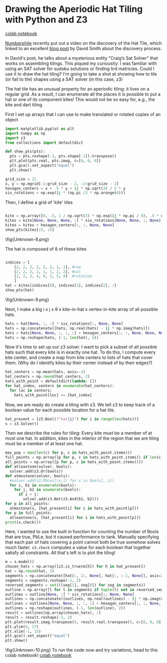 # Drawing the Aperiodic Hat Tiling with Python and Z3

[colab notebook](https://colab.research.google.com/drive/1cBs3HGFQ6cz8z9o5HIr2OqhpD5A3LcqO?usp=sharing)

[Numberphile](https://www.youtube.com/watch?v=_ZS3Oqg1AX0) recently put out a video on the discovery of the Hat Tile, which linked to an excellent [blog post](https://hedraweb.wordpress.com/2023/03/23/its-a-shape-jim-but-not-as-we-know-it/) by David Smith about the discovery process. 

In David's post, he talks about a mysterious entity "Craig’s Sat Solver" that works on assembling tilings. This piqued my curiousity: I was familiar with using an SAT solver for sudoku solutions or finding Iird matricies. Could I use it to draw the hat tiling? I'm going to take a shot at showing how to tile (or fail to tile) shapes using a SAT solver (in this case, z3)

The hat tile has an unusual property for an aperiodic tiling: it lives on a regular grid. As a result, I can enumerate all the places it is possible to put a hat or one of its component kites! This would not be so easy for, e.g., the kite and dart tiling.

First I set up arrays that I can use to make translated or rotated copies of an object
```python
import matplotlib.pyplot as plt
import numpy as np
import z3
from collections import defaultdict

def show_pts(pts):
  pts = pts.reshape(-1, pts.shape[-1]).transpose()
  plt.plot(pts.real, pts.imag, c=[0, 0, 0])
  plt.gca().set_aspect("equal")
  plt.show()

grid_size = 21
x, y = np.mgrid[-2:grid_size - 2, -2:grid_size - 2]
hexagon_centers = x + .5 * y + 1j * np.sqrt(3) / 2 * y
six_rotations = np.exp(1j * (np.pi /3 * np.arange(6)))
```

Then, I define a grid of 'kite' tiles
```python

kite = np.array([0, .5, 1 / np.sqrt(3) * np.exp(1j * np.pi / 6), .5 * np.exp(1j * np.pi / 3), 0])
kites = kite[None, None, None, :] * six_rotations[None, None, :, None]
kites = kites + hexagon_centers[:, :, None, None]
show_pts(kites[:5, :5]
```
\fig{Unknown-8.png}

The hat is composed of 8 of these kites 
```python	

indices = [
    [2, 2, 2, 2, 2, 2, 1, 1], #row
    [2, 2, 2, 2, 1, 1, 2, 2], #col
    [1, 2, 3, 4, 0, 1, 5, 4]  #rotation
    ]
hat = kites[indices[0], indices[1], indices[2], :]
show_pts(hat)
```

\fig{Unknown-9.png}

Next, I make a big i x j x θ x kite-in-hat x vertex-in-kite array of all possible hats.

```python
hats = hat[None, :, :] * six_rotations[:, None, None]
hats = np.concatenate([hats, np.real(hats) - 1j * np.imag(hats)])
hats = hats[None, None, :, :, :] + hexagon_centers[:, :, None, None, None]
hats = np.reshape(hats, (-1, len(hat), 5))
```

Now it's time to set up our z3 solver. I want to pick a subset of all possible hats such that every kite
is in exactly one hat. To do this, I compute every kite center, and create a map from kite centers to lists of hats that
cover them. (Why do I identify kites by their center instead of by their edges?)

```python
hat_centers = np.mean(hats, axis=-1)
hat_centers = np.round(hat_centers, 2)
hats_with_point = defaultdict(lambda: [])
for hat_index, centers in enumerate(hat_centers):
  for loc in centers:
    hats_with_point[loc] += [hat_index]
```

Now, we are ready do create a tiling with z3. We tell z3 to keep track of a boolean value for each possible location
for a hat tile.

```python
hat_present = [z3.Bool(f"hat{i}") for i in range(len(hats))]
s = z3.Solver()
```
Then we describe the rules for tiling: Every kite must be a member of at most one hat. In addition, kites in the interior
of the region that we are tiling must be a member of at least one hat.

```python
max_pop = max(len(c) for p, c in hats_with_point.items())
full_points = np.array([p for p, c in hats_with_point.items() if len(c) == max_pop])
all_points = np.array([p for p, c in hats_with_point.items()])
def atleastone(solver, bools):
  solver.add(z3.Or(bools))
def atmostone(solver, bools):
  #solver.add(z3.PbLe([(x,1) for x in bools], 1))
  for i, b1 in enumerate(bools):
    for j, b2 in enumerate(bools):
      if i > j:
        solver.add(z3.Not(z3.And(b1, b2)))
for p in all_points:
  atmostone(s, [hat_present[i] for i in hats_with_point[p]])
for p in full_points:
  atleastone(s, [hat_present[i] for i in hats_with_point[p]])
print(s.check())
```
Here, I wanted to use the built in function for counting the number of Bools that are true, PbLe, but it caused performance to tank. Manually specifying that each pair of hats covering a point cannot both be true somehow solves much faster. `s3.check` computes a value for each boolean that together satisfy all constraints. All that's left is to plot the tiling!

```python
m = s.model()
chosen_hats = np.array([z3.is_true(m[h]) for h in hat_present])
hat = np.round(hat, 2)
segments = np.concatenate([hat[:, 1:, None], hat[:, :-1, None]], axis=2)
segments = segments.reshape(-1, 2)
reversed_segments = set(((seg[1], seg[0]) for seg in segments))
outline = np.array([l for l in segments if tuple(l) not in reversed_segments])
outlines = outline[None, :] * six_rotations[:, None, None]
outlines = np.concatenate([outlines, np.real(outlines) - 1j * np.imag(outlines)])
outlines = outlines[None, None, :, :, :] + hexagon_centers[:, :, None, None, None]
outlines = np.reshape(outlines, (-1, len(outline), 2))
result = outlines[np.array(chosen_hats), :]
result = result.reshape(-1, 2)
plt.plot(result.imag.transpose(), result.real.transpose(), c=[0, 0, 0])
plt.ylim(6, 17)
plt.xlim(-1, 15)
plt.gca().set_aspect("equal")
plt.show()
```
\fig{Unknown-10.png}
To run the code now and try variations, head to this colab notebook!
[colab notebook](https://colab.research.google.com/drive/1cBs3HGFQ6cz8z9o5HIr2OqhpD5A3LcqO?usp=sharing)
